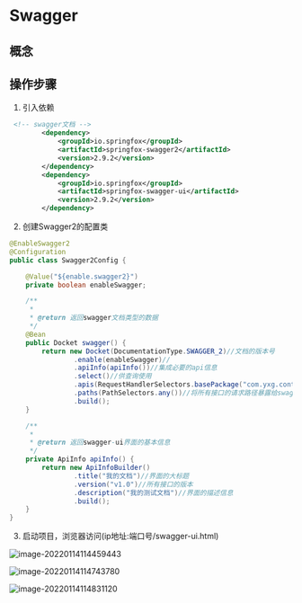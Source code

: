 # Swagger

## 概念



## 操作步骤

1. 引入依赖

```xml
 <!-- swagger文档 -->
        <dependency>
            <groupId>io.springfox</groupId>
            <artifactId>springfox-swagger2</artifactId>
            <version>2.9.2</version>
        </dependency>
        <dependency>
            <groupId>io.springfox</groupId>
            <artifactId>springfox-swagger-ui</artifactId>
            <version>2.9.2</version>
        </dependency>
```

2. 创建Swagger2的配置类

```java
@EnableSwagger2
@Configuration
public class Swagger2Config {

    @Value("${enable.swagger2}")
    private boolean enableSwagger;

    /**
     *
     * @return 返回swagger文档类型的数据
     */
    @Bean
    public Docket swagger() {
        return new Docket(DocumentationType.SWAGGER_2)//文档的版本号
                .enable(enableSwagger)//
                .apiInfo(apiInfo())//集成必要的api信息
                .select()//供查询使用
                .apis(RequestHandlerSelectors.basePackage("com.yxg.controller"))//接口所在包的完整目录
                .paths(PathSelectors.any())//将所有接口的请求路径暴露给swagger
                .build();
    }

    /**
     *
     * @return 返回swagger-ui界面的基本信息
     */
    private ApiInfo apiInfo() {
        return new ApiInfoBuilder()
                .title("我的文档")//界面的大标题
                .version("v1.0")//所有接口的版本
                .description("我的测试文档")//界面的描述信息
                .build();
    }
}
```

3. 启动项目，浏览器访问(ip地址:端口号/swagger-ui.html)

![image-20220114114459443](https://yxgspace.oss-cn-beijing.aliyuncs.com/img/202201141145840.png)



![image-20220114114743780](https://yxgspace.oss-cn-beijing.aliyuncs.com/img/202201141147093.png)

![image-20220114114831120](https://yxgspace.oss-cn-beijing.aliyuncs.com/img/202201141148324.png)

